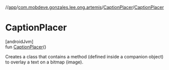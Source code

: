 //[app](../../../index.md)/[com.mobdeve.gonzales.lee.ong.artemis](../index.md)/[CaptionPlacer](index.md)/[CaptionPlacer](-caption-placer.md)

# CaptionPlacer

[androidJvm]\
fun [CaptionPlacer](-caption-placer.md)()

Creates a class that contains a method (defined inside a companion object) to overlay a text on a bitmap (image).
